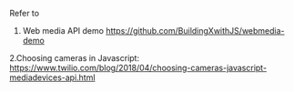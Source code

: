 Refer to 

1. Web media API demo
https://github.com/BuildingXwithJS/webmedia-demo

2.Choosing cameras in Javascript: 
https://www.twilio.com/blog/2018/04/choosing-cameras-javascript-mediadevices-api.html